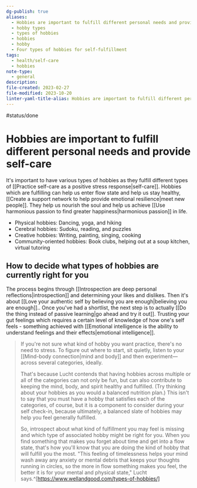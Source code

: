 ```yaml
---
dg-publish: true
aliases:
  - Hobbies are important to fulfill different personal needs and provide self-care
  - hobby types
  - types of hobbies
  - hobbies
  - hobby
  - Four types of hobbies for self-fulfillment
tags:
  - health/self-care
  - hobbies
note-type:
  - general
description: 
file-created: 2023-02-27
file-modified: 2023-10-20
linter-yaml-title-alias: Hobbies are important to fulfill different personal needs and provide self-care
---
```


 #status/done

# Hobbies are important to fulfill different personal needs and provide self-care

It's important to have various types of hobbies as they fulfill different types of [[Practice self-care as a positive stress response|self-care]]. Hobbies which are fulfilling can help us enter flow state and help us stay healthy, [[Create a support network to help provide emotional resilience|meet new people]]. They help us nourish the soul and help us achieve [[Use harmonious passion to find greater happiness|harmonious passion]] in life.

- Physical hobbies: Dancing, yoga, and hiking
- Cerebral hobbies: Sudoku, reading, and puzzles
- Creative hobbies: Writing, painting, singing, cooking
- Community-oriented hobbies: Book clubs, helping out at a soup kitchen, virtual tutoring

## How to decide what types of hobbies are currently right for you

The process begins through [[Introspection are deep personal reflections|introspection]] and determining your likes and dislikes. Then it's about [[Love your authentic self by believing you are enough|believing you are enough]].. Once you've had a shortlist, the next step is to actually [[Do the thing instead of passive learning|go ahead and try it out]]. Trusting your gut feelings which requires a certain level of knowledge of how one's self feels - something achieved with [[Emotional intelligence is the ability to understand feelings and their effects|emotional intelligence]].

> If you're not sure what kind of hobby you want practice, there's no need to stress. To figure out where to start, sit quietly, listen to your [[Mind-body connection|mind and body]] and then experiment—across several categories, ideally.
>
> That's because Lucht contends that having hobbies across multiple or all of the categories can not only be fun, but can also contribute to keeping the mind, body, and spirit healthy and fulfilled. (Try thinking about your hobbies as you would a balanced nutrition plan.) This isn't to say that you must have a hobby that satisfies each of the categories, of course, but it is a component to consider during your self check-in, because ultimately, a balanced slate of hobbies may help you feel generally fulfilled.
>
> So, introspect about what kind of fulfillment you may feel is missing and which type of associated hobby might be right for you. When you find something that makes you forget about time and get into a flow state, that's how you'll know that you are doing the kind of hobby that will fulfill you the most. "This feeling of timelessness helps your mind wash away any anxiety or mental debris that keeps your thoughts running in circles, so the more in flow something makes you feel, the better it is for your mental and physical state," Lucht says.^[https://www.wellandgood.com/types-of-hobbies/]
